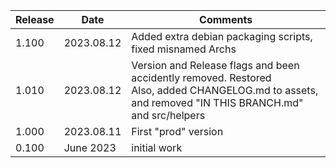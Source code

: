| Release | Date       | Comments                                                                                                                                              |
|---------|------------|-------------------------------------------------------------------------------------------------------------------------------------------------------|
| 1.100   | 2023.08.12 | Added extra debian packaging scripts, fixed misnamed Archs                                                                                            |
| 1.010   | 2023.08.12 | Version and Release flags and been accidently removed. Restored<br/>Also, added CHANGELOG.md to assets, and removed "IN THIS BRANCH.md" and src/helpers |
| 1.000   | 2023.08.11 | First "prod" version                                                                                                                                  |
| 0.100   | June 2023  | initial work                                                                                                                                          |

